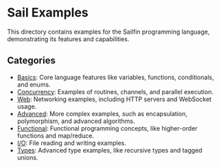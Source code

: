 # Sail Examples

This directory contains examples for the Sailfin programming language, demonstrating its features and capabilities.

## Categories

- [Basics](./basics/): Core language features like variables, functions, conditionals, and enums.
- [Concurrency](./concurrency/): Examples of routines, channels, and parallel execution.
- [Web](./web/): Networking examples, including HTTP servers and WebSocket usage.
- [Advanced](./advanced/): More complex examples, such as encapsulation, polymorphism, and advanced algorithms.
- [Functional](./functional/): Functional programming concepts, like higher-order functions and map/reduce.
- [I/O](./io/): File reading and writing examples.
- [Types](./types/): Advanced type examples, like recursive types and tagged unions.
